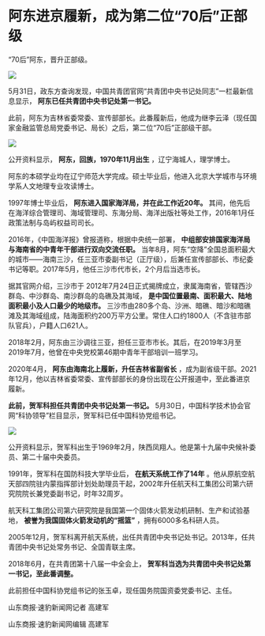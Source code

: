 # 阿东进京履新，成为第二位“70后”正部级

“70后”阿东，晋升正部级。

![](https://inews.gtimg.com/news_bt/ONk9NEQvfB1JGQrmoLfHTWwNRC6LSSu1uJLWY8TsNTGqgAA/1000)

5月31日，政东方查询发现，中国共青团官网“共青团中央书记处同志”一栏最新信息显示， **阿东已任共青团中央书记处第一书记。**

此前，阿东为吉林省委常委、宣传部部长。此番履新后，他成为继李云泽（现任国家金融监管总局党委书记、局长）之后，第二位“70后”正部级干部。

![](https://inews.gtimg.com/news_bt/OUwfv__zFhm9lIjYrFUvfq6sjC4U3_HUTmm1aekqbgUjYAA/1000)

公开资料显示， **阿东，回族，1970年11月出生** ，辽宁海城人，理学博士。

阿东的本硕学业均在辽宁师范大学完成。硕士毕业后，他进入北京大学城市与环境学系人文地理专业攻读博士。

1997年博士毕业后， **阿东进入国家海洋局，并在此工作近20年。**
其间，他先后在海洋综合管理司、海域管理司、东海分局、海洋出版社等处工作，2016年1月任政策法制与岛屿权益司司长。

2016年，《中国海洋报》曾报道称，根据中央统一部署， **中组部安排国家海洋局与海南省的中青年干部进行双向交流任职。**
当年8月，阿东“空降”全国总面积最大的城市——海南三沙，任三亚市委副书记（正厅级），后兼任宣传部部长、市纪委书记等职。2017年5月，他任三沙市代市长，2个月后当选市长。

据其官网介绍，三沙市于 2012年7月24日正式揭牌成立，隶属海南省，管辖西沙群岛、中沙群岛、南沙群岛的岛礁及其海域，
**是中国位置最南、面积最大、陆地面积最小及人口最少的地级市。**
三沙市由280多个岛、沙洲、暗礁、暗沙和暗礁滩及其海域组成，陆海面积约200万平方公里。常住人口约1800人（不含驻市部队官兵），户籍人口621人。

2018年2月，阿东由三沙调往三亚，担任三亚市市长。其后，在2019年3月至2019年7月，他曾在中央党校第46期中青年干部培训一班学习。

2020年4月， **阿东由海南北上履新，升任吉林省副省长**
，成为副省级干部。2021年12月，他以吉林省委常委、宣传部部长的身份出现在公开报道中，至此番进京履新。

**此前，贺军科担任共青团中央书记处第一书记。** 5月30日，中国科学技术协会官网“科协领导”栏目显示，贺军科已任中国科协党组书记。

![](https://inews.gtimg.com/news_bt/Op3vmdR_NSphLX8W1-Y_z3X2gw0PAnwU2J3XaUF6xTf1kAA/1000)

公开资料显示，贺军科出生于1969年2月，陕西凤翔人。他是第十九届中央候补委员、第二十届中央委员。

1991年，贺军科在国防科技大学毕业后， **在航天系统工作了14年**
。他从原航空航天部四院驻内蒙指挥部计划处助理员干起，2002年升任航天科工集团公司第六研究院院长兼党委副书记，时年32周岁。

航天科工集团公司第六研究院是我国第一个固体火箭发动机研制、生产和试验基地， **被誉为我国固体火箭发动机的“摇篮”** ，拥有6000多名科研人员。

2005年12月，贺军科离开航天系统，出任共青团中央书记处书记。2013年，任共青团中央书记处常务书记、全国青联主席。

2018年6月，在共青团第十八届一中全会上， **贺军科当选为共青团中央书记处第一书记，至此番调整。**

此前担任中国科协党组书记的张玉卓，现任国务院国资委党委书记、主任。

山东商报·速豹新闻网记者 高建军

山东商报·速豹新闻网编辑 高建军

